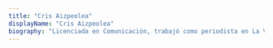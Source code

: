```yaml
---
title: "Cris Aizpeolea"
displayName: "Cris Aizpeolea"
biography: "Licenciada en Comunicación, trabajó como periodista en La Voz del Interior de Córdoba (Argentina), donde fue reportera de Sucesos y coordinó distintas secciones hasta 2018. Jurado de premios de cine y de teatro, columnista de espectáculos, cronista al fin, lo que más adora en el mundo, además de sus hijos, es hacer la maleta y salir por ahí para contarlo después."
---
```



